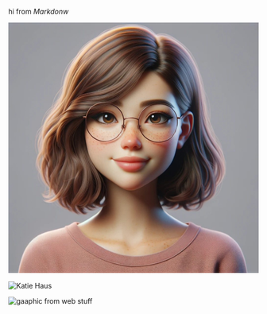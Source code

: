 hi from _Markdonw_

![Katie Haus](../assets/image.jpg)

![Katie Haus](/image.jpg)

![gaaphic from web stuff](https://cdn.pixabay.com/photo/2024/05/26/10/15/bird-8788491_960_720.jpg)
